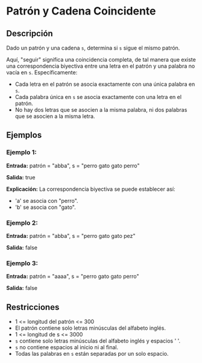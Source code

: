 # Patrón y Cadena Coincidente

## Descripción

Dado un patrón y una cadena `s`, determina si `s` sigue el mismo patrón.

Aquí, "seguir" significa una coincidencia completa, de tal manera que existe una correspondencia biyectiva entre una letra en el patrón y una palabra no vacía en `s`. Específicamente:

- Cada letra en el patrón se asocia exactamente con una única palabra en `s`.
- Cada palabra única en `s` se asocia exactamente con una letra en el patrón.
- No hay dos letras que se asocien a la misma palabra, ni dos palabras que se asocien a la misma letra.

## Ejemplos

### Ejemplo 1:

**Entrada:** patrón = "abba", s = "perro gato gato perro"

**Salida:** true

**Explicación:**
La correspondencia biyectiva se puede establecer así:
- 'a' se asocia con "perro".
- 'b' se asocia con "gato".

### Ejemplo 2:

**Entrada:** patrón = "abba", s = "perro gato gato pez"

**Salida:** false

### Ejemplo 3:

**Entrada:** patrón = "aaaa", s = "perro gato gato perro"

**Salida:** false

## Restricciones

- 1 <= longitud del patrón <= 300
- El patrón contiene solo letras minúsculas del alfabeto inglés.
- 1 <= longitud de s <= 3000
- `s` contiene solo letras minúsculas del alfabeto inglés y espacios ' '.
- `s` no contiene espacios al inicio ni al final.
- Todas las palabras en `s` están separadas por un solo espacio.